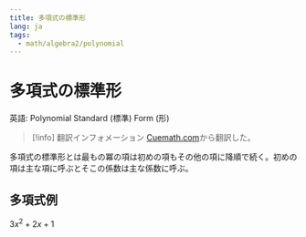 ```yaml
---
title: 多項式の標準形
lang: ja
tags:
  - math/algebra2/polynomial
---
```


# 多項式の標準形

英語: Polynomial Standard (標準) Form (形)

> [!info] 翻訳インフォメーション
> [Cuemath.com](https://www.cuemath.com/algebra/standard-form-polynomial/)から翻訳した。

多項式の標準形とは最もの冪の項は初めの項もその他の項に降順で続く。初めの項は主な項に呼ぶとそこの係数は主な係数に呼ぶ。

## 多項式例

$3x^2+2x+1$

